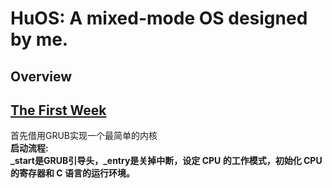 # HuOS: A mixed-mode OS designed by me.
## Overview
## [The First Week](./week1/README.md)  
首先借用GRUB实现一个最简单的内核  
**启动流程:**  
**_start是GRUB引导头，_entry是关掉中断，设定 CPU 的工作模式，初始化 CPU 的寄存器和 C 语言的运行环境。**    
